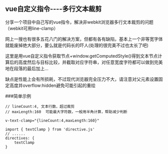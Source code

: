 ## vue自定义指令----多行文本裁剪

分享一个项目中自己写的vue指令，解决非webkit浏览器多行文本裁剪的问题（webkit可用line-clamp）

网上一搜也有很多五花八门的解决方案，但都有各有缺陷，基本上一个非等宽字体就能废掉绝大部分，要么就是代码长的吓人(处理的很完美不过也太长了吧)

这里是用vue自定义指令获取节点+window.getComputedStyle()得到文本节点计算后的高度然后与目标比较，并截取对应字符串，对任意宽度字符都可以做到完美地在段落的最后加上…

缺点是性能上会有所损耗，不过现代浏览器完全压力不大，请注意对父元素设置固定高度并overflow:hidden避免可能引起的重绘



###简单示例

    // lineCount:4, 文本行数，超过裁剪
    // maxLength:160  可能最大字符数，一般用半角计算，帮助减少判断
    
    v-text-clamp="{lineCount:4,maxLength:160}"

    import { textClamp } from 'directive.js'
    // ......
    directives: {
        textClamp
    }
